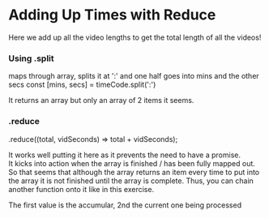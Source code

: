 # Adding Up Times with Reduce

Here we add up all the video lengths to get the total length of all the videos!

### Using .split

maps through array, splits it at ':' and one half goes into mins and the other secs
const [mins, secs] = timeCode.split(':')

It returns an array but only an array of 2 items it seems.

### .reduce

.reduce((total, vidSeconds) => total + vidSeconds);

It works well putting it here as it prevents the need to have a promise.  
It kicks into action when the array is finished / has been fully mapped out.  So that seems that although the array returns an item every time to put into the array it is not finished until the array is complete. Thus, you can chain another function onto it like in this exercise.

The first value is the accumular, 2nd the current one being processed
